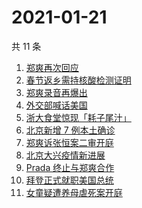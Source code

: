 # 2021-01-21

共 11 条

<!-- BEGIN -->
<!-- 最后更新时间 Thu Jan 21 2021 11:54:25 GMT+0800 (CST) -->
1. [郑爽再次回应](https://www.zhihu.com/search?q=郑爽回应)
1. [春节返乡需持核酸检测证明](https://www.zhihu.com/search?q=春节返乡)
1. [郑爽录音再爆出](https://www.zhihu.com/search?q=郑爽录音)
1. [外交部喊话美国](https://www.zhihu.com/search?q=德特里克堡)
1. [浙大食堂惊现「耗子尾汁」](https://www.zhihu.com/search?q=浙大食堂)
1. [北京新增 7 例本土确诊](https://www.zhihu.com/search?q=大兴疫情)
1. [郑爽诉张恒案二审开庭](https://www.zhihu.com/search?q=郑爽起诉)
1. [北京大兴疫情新进展](https://www.zhihu.com/search?q=大兴疫情)
1. [Prada 终止与郑爽合作](https://www.zhihu.com/search?q=prada)
1. [拜登正式就职美国总统](https://www.zhihu.com/search?q=拜登就职美国总统)
1. [女童疑遭养母虐死案开庭](https://www.zhihu.com/search?q=郑仁)
<!-- END -->
